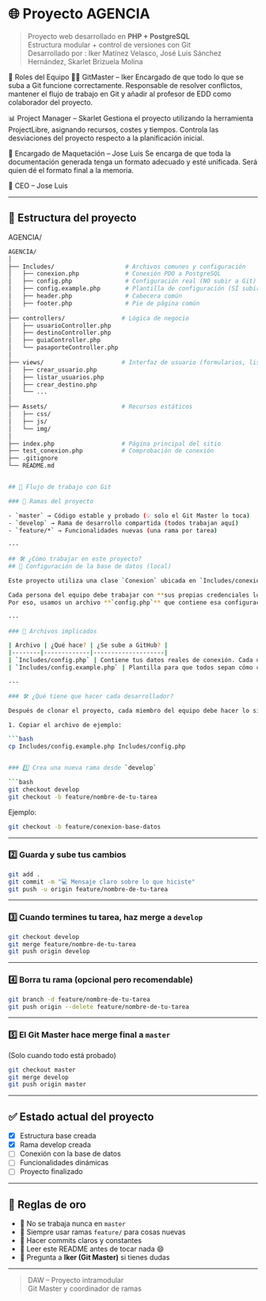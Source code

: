 # 🌐 Proyecto AGENCIA

> Proyecto web desarrollado en **PHP + PostgreSQL**  
> Estructura modular + control de versiones con Git  
> Desarrollado por : Iker Matínez Velasco, José Luis Sánchez Hernández, Skarlet Brizuela Molina


👥 Roles del Equipo
🧑‍💻 GitMaster – Iker
Encargado de que todo lo que se suba a Git funcione correctamente. Responsable de resolver conflictos, mantener el flujo de trabajo en Git y añadir al profesor de EDD como colaborador del proyecto.

📊 Project Manager – Skarlet
Gestiona el proyecto utilizando la herramienta ProjectLibre, asignando recursos, costes y tiempos. Controla las desviaciones del proyecto respecto a la planificación inicial.

🧾 Encargado de Maquetación – Jose Luis
Se encarga de que toda la documentación generada tenga un formato adecuado y esté unificada. Será quien dé el formato final a la memoria.

👔 CEO – Jose Luis

---

## 📁 Estructura del proyecto
AGENCIA/

```bash
AGENCIA/
│
├── Includes/                    # Archivos comunes y configuración
│   ├── conexion.php             # Conexión PDO a PostgreSQL
│   ├── config.php               # Configuración real (NO subir a Git)
│   ├── config.example.php       # Plantilla de configuración (SÍ subir a Git)
│   ├── header.php               # Cabecera común
│   ├── footer.php               # Pie de página común
│
├── controllers/                # Lógica de negocio
│   ├── usuarioController.php
│   ├── destinoController.php
│   ├── guiaController.php
│   └── pasaporteController.php
│
├── views/                      # Interfaz de usuario (formularios, listados)
│   ├── crear_usuario.php
│   ├── listar_usuarios.php
│   ├── crear_destino.php
│   └── ...
│
├── Assets/                     # Recursos estáticos
│   ├── css/
│   ├── js/
│   └── img/
│
├── index.php                   # Página principal del sitio
├── test_conexion.php           # Comprobación de conexión
├── .gitignore
└── README.md


## 🚀 Flujo de trabajo con Git

### 🔀 Ramas del proyecto

- `master` → Código estable y probado (💡 solo el Git Master lo toca)
- `develop` → Rama de desarrollo compartida (todos trabajan aquí)
- `feature/*` → Funcionalidades nuevas (una rama por tarea)

---

## 🛠️ ¿Cómo trabajar en este proyecto?
## 🔐 Configuración de la base de datos (local)

Este proyecto utiliza una clase `Conexion` ubicada en `Includes/conexion.php` para conectarse a la base de datos usando PDO.

Cada persona del equipo debe trabajar con **sus propias credenciales locales** (usuario, contraseña, nombre de base de datos, etc.).  
Por eso, usamos un archivo **`config.php`** que contiene esa configuración, pero **NO se sube a GitHub**, ya que está protegido por `.gitignore`.

---

### 📁 Archivos implicados

| Archivo | ¿Qué hace? | ¿Se sube a GitHub? |
|--------|-------------|--------------------|
| `Includes/config.php` | Contiene tus datos reales de conexión. Cada uno tiene el suyo. | ❌ No |
| `Includes/config.example.php` | Plantilla para que todos sepan cómo crear su `config.php`. | ✅ Sí |

---

### 🛠️ ¿Qué tiene que hacer cada desarrollador?

Después de clonar el proyecto, cada miembro del equipo debe hacer lo siguiente:

1. Copiar el archivo de ejemplo:

```bash
cp Includes/config.example.php Includes/config.php


### 1️⃣ Crea una nueva rama desde `develop`

```bash
git checkout develop
git checkout -b feature/nombre-de-tu-tarea
```

Ejemplo:

```bash
git checkout -b feature/conexion-base-datos
```

---

### 2️⃣ Guarda y sube tus cambios

```bash
git add .
git commit -m "💻 Mensaje claro sobre lo que hiciste"
git push -u origin feature/nombre-de-tu-tarea
```

---

### 3️⃣ Cuando termines tu tarea, haz merge a `develop`

```bash
git checkout develop
git merge feature/nombre-de-tu-tarea
git push origin develop
```

---

### 4️⃣ Borra tu rama (opcional pero recomendable)

```bash
git branch -d feature/nombre-de-tu-tarea
git push origin --delete feature/nombre-de-tu-tarea
```

---

### 5️⃣ El Git Master hace merge final a `master`

(Solo cuando todo está probado)

```bash
git checkout master
git merge develop
git push origin master
```

---

## ✅ Estado actual del proyecto

- [x] Estructura base creada
- [x] Rama develop creada
- [ ] Conexión con la base de datos
- [ ] Funcionalidades dinámicas 
- [ ] Proyecto finalizado

---

## 📌 Reglas de oro

- 🔸 No se trabaja nunca en `master`
- 🔸 Siempre usar ramas `feature/` para cosas nuevas
- 🔸 Hacer commits claros y constantes
- 🔸 Leer este README antes de tocar nada 😄
- 🔸 Pregunta a **Iker (Git Master)** si tienes dudas

---

> DAW – Proyecto intramodular  
> Git Master y coordinador de ramas
